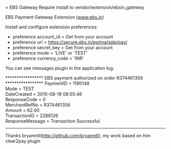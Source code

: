 = EBS Gateway
Require install to vendor/extension/ebsin_gateway

EBS Payment Gateway Extension  (www.ebs.in)
  
  Install and configure extension preferences:

  - preference account_id     = Get from your account
  - preference url            = https://secure.ebs.in/pg/ma/sale/pay/
  - preference secret_key     = Get from your account 
  - preference mode           = 'LIVE' or 'TEST'
  - preference currency_code  = 'INR'

You can see messages plugin in the application log:

***************** EBS payment authorized on order R374461356 *****************
                 PaymentID       = 1190148                                    
                 Mode            = TEST                                       
                 DateCreated     = 2010-08-19 08:55:48                        
                 ResponseCode    = 0                                          
                 MerchantRefNo   = R374461356                                 
                 Amount          = 62.00                                      
                 TransactionID   = 2288126                                    
                 ResponseMessage = Transaction Successful                     
******************************************************************************

Thanks bryanmtl(http://github.com/bryanmtl), my work based on him clear2pay plugin

